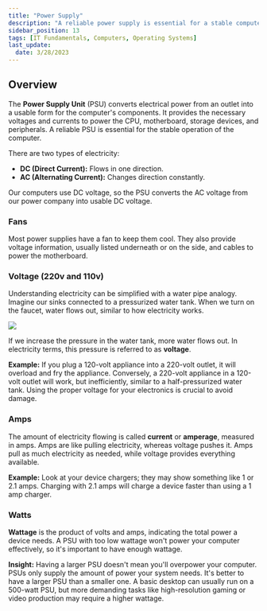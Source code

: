 ```yaml
---
title: "Power Supply"
description: "A reliable power supply is essential for a stable computer."
sidebar_position: 13
tags: [IT Fundamentals, Computers, Operating Systems]
last_update:
  date: 3/28/2023
---
```


## Overview 

The **Power Supply Unit** (PSU) converts electrical power from an outlet into a usable form for the computer's components. It provides the necessary voltages and currents to power the CPU, motherboard, storage devices, and peripherals. A reliable PSU is essential for the stable operation of the computer.

There are two types of electricity:

- **DC (Direct Current):** Flows in one direction.
- **AC (Alternating Current):** Changes direction constantly.

Our computers use DC voltage, so the PSU converts the AC voltage from our power company into usable DC voltage.

### Fans

Most power supplies have a fan to keep them cool. They also provide voltage information, usually listed underneath or on the side, and cables to power the motherboard.

### Voltage (220v and 110v)

Understanding electricity can be simplified with a water pipe analogy. Imagine our sinks connected to a pressurized water tank. When we turn on the faucet, water flows out, similar to how electricity works. 

<div class="img-center">

![](/img/docs/comphwvoltsampwatts.png)

</div>

If we increase the pressure in the water tank, more water flows out. In electricity terms, this pressure is referred to as **voltage**. 

**Example:** If you plug a 120-volt appliance into a 220-volt outlet, it will overload and fry the appliance. Conversely, a 220-volt appliance in a 120-volt outlet will work, but inefficiently, similar to a half-pressurized water tank. Using the proper voltage for your electronics is crucial to avoid damage.

### Amps

The amount of electricity flowing is called **current** or **amperage**, measured in amps. Amps are like pulling electricity, whereas voltage pushes it. Amps pull as much electricity as needed, while voltage provides everything available.

**Example:** Look at your device chargers; they may show something like 1 or 2.1 amps. Charging with 2.1 amps will charge a device faster than using a 1 amp charger.

### Watts

**Wattage** is the product of volts and amps, indicating the total power a device needs. A PSU with too low wattage won't power your computer effectively, so it's important to have enough wattage.

**Insight:** Having a larger PSU doesn't mean you'll overpower your computer. PSUs only supply the amount of power your system needs. It's better to have a larger PSU than a smaller one. A basic desktop can usually run on a 500-watt PSU, but more demanding tasks like high-resolution gaming or video production may require a higher wattage.

